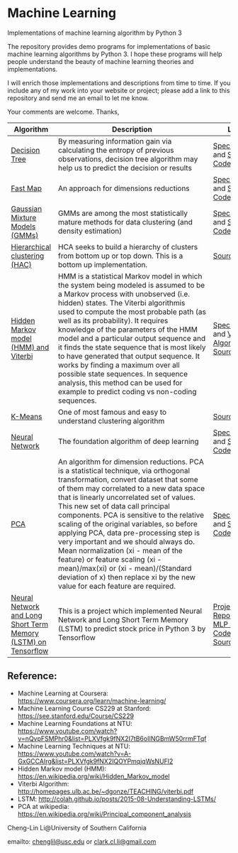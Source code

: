 # Machine Learning
Implementations of machine learning algorithm by Python 3

The repository provides demo programs for implementations of basic machine learning algorithms by Python 3. I hope these programs will help people understand the beauty of machine learning theories and implementations.

I will enrich those implementations and descriptions from time to time. If you include any of my work into your website or project; please add a link to this repository and send me an email to let me know.

Your comments are welcome.
Thanks,

|Algorithm|Description|Link|
|------|------|--------|
|[Decision Tree](https://github.com/Cheng-Lin-Li/MachineLearning/tree/master/DecisionTree)|By measuring information gain via calculating the entropy of previous observations, decision tree algorithm may help us to predict the decision or results|[Specification](https://github.com/Cheng-Lin-Li/MachineLearning/blob/master/DecisionTree/TechnicalSpecification-%5BDecisionTree%5D-%5B1.1%5D-%5B20160929%5D.pdf) and [Source Code](https://github.com/Cheng-Lin-Li/MachineLearning/blob/master/DecisionTree/DecisionTree.py)|
|[Fast Map](https://github.com/Cheng-Lin-Li/MachineLearning/tree/master/FastMap)|An approach for dimensions reductions|[Specification](https://github.com/Cheng-Lin-Li/MachineLearning/blob/master/FastMap/TechnicalSpecification-%5BPCA_FastMap%5D-%5B1.0%5D-%5B20160929%5D.pdf) and [Source Code](https://github.com/Cheng-Lin-Li/MachineLearning/blob/master/FastMap/FastMap.py)|
|[Gaussian Mixture Models (GMMs)](https://github.com/Cheng-Lin-Li/MachineLearning/tree/master/GMM)|GMMs are among the most statistically mature methods for data clustering (and density estimation)|[Specification](https://github.com/Cheng-Lin-Li/MachineLearning/blob/master/GMM/INF552-TechnicalSpecification-%5Bk-means_EM-GMM%5D-%5B1.2%5D-%5B20170515%5D.pdf) and [Source Code](https://github.com/Cheng-Lin-Li/MachineLearning/blob/master/GMM/GMM.py)|
|[Hierarchical clustering (HAC)](https://github.com/Cheng-Lin-Li/MachineLearning/tree/master/HAC)|HCA seeks to build a hierarchy of clusters from bottom up or top down. This is a bottom up implementation.|[Source Code](https://github.com/Cheng-Lin-Li/MachineLearning/blob/master/HAC/HAC.py)|
|[Hidden Markov model (HMM) and Viterbi](https://github.com/Cheng-Lin-Li/MachineLearning/tree/master/HMM)|HMM is a statistical Markov model in which the system being modeled is assumed to be a Markov process with unobserved (i.e. hidden) states. The Viterbi algorithmis used to compute the most probable path (as well as its probability). It requires knowledge of the parameters of the HMM model and a particular output sequence and it finds the state sequence that is most likely to have generated that output sequence. It works by finding a maximum over all possible state sequences. In sequence analysis, this method can be used for example to predict coding vs non-coding sequences.|[Specification](https://github.com/Cheng-Lin-Li/MachineLearning/blob/master/HMM/INF552-TechnicalSpecification-%5BHMM%5D-%5B1.0%5D-%5B20161203%5D.pdf) and [Viterbi Algorithm Source Code](https://github.com/Cheng-Lin-Li/MachineLearning/blob/master/HMM/HMM-Viterbi.py)|
|[K-Means](https://github.com/Cheng-Lin-Li/MachineLearning/tree/master/K-Means)|One of most famous and easy to understand clustering algorithm|[Source Code](https://github.com/Cheng-Lin-Li/MachineLearning/blob/master/K-Means/K-Means.py)|
|[Neural Network](https://github.com/Cheng-Lin-Li/MachineLearning/tree/master/NeuralNetwork)|The foundation algorithm of deep learning|[Specification](https://github.com/Cheng-Lin-Li/MachineLearning/blob/master/NeuralNetwork/INF552-TechnicalSpecification-%5BNeuralNetwork%5D-%5B1.0%5D-%5B20161104%5D.pdf) and [Source Code](https://github.com/Cheng-Lin-Li/MachineLearning/blob/master/NeuralNetwork/NeuralNetwork.py)|
|[PCA](https://github.com/Cheng-Lin-Li/MachineLearning/tree/master/PCA)|An algorithm for dimension reductions. PCA is a statistical technique, via orthogonal transformation, convert dataset that some of them may correlated to a new data space that is linearly uncorrelated set of values. This new set of data call principal components. PCA is sensitive to the relative scaling of the original variables, so before applying PCA, data pre-processing step is very important and we should always do. Mean normalization (xi - mean of the feature) or feature scaling (xi - mean)/max(xi) or (xi - mean)/(Standard deviation of x) then replace xi by the new value for each feature are required. |[Specification](https://github.com/Cheng-Lin-Li/MachineLearning/blob/master/PCA/INF552-TechnicalSpecification-PCA_FastMap-%5B1.0%5D-%5B20161011%5D.pdf) and [Source Code](https://github.com/Cheng-Lin-Li/MachineLearning/blob/master/PCA/PCA.py)|
|[Neural Network and Long Short Term Memory (LSTM) on Tensorflow](https://github.com/Cheng-Lin-Li/MachineLearning/tree/master/TensorFlow)|This is a project which implemented Neural Network and Long Short Term Memory (LSTM) to predict stock price in Python 3 by Tensorflow|[Project Report](https://github.com/Cheng-Lin-Li/MachineLearning/blob/master/TensorFlow/ProjectReport.pdf) and [MLP Source Code](https://github.com/Cheng-Lin-Li/MachineLearning/blob/master/TensorFlow/StockPriceForecasting-MLP.py), [LSTM Source Code](https://github.com/Cheng-Lin-Li/MachineLearning/blob/master/TensorFlow/StockPriceForecasting-LSTM.py)|



## Reference:
* Machine Learning at Coursera: https://www.coursera.org/learn/machine-learning/
* Machine Learning Course CS229 at Stanford: https://see.stanford.edu/Course/CS229
* Machine Learning Foundations at NTU: https://www.youtube.com/watch?v=nQvpFSMPhr0&list=PLXVfgk9fNX2I7tB6oIINGBmW50rrmFTqf
* Machine Learning Techniques at NTU: https://www.youtube.com/watch?v=A-GxGCCAIrg&list=PLXVfgk9fNX2IQOYPmqjqWsNUFl2
* Hidden Markov model (HMM): https://en.wikipedia.org/wiki/Hidden_Markov_model
* Viterbi Algorithm: http://homepages.ulb.ac.be/~dgonze/TEACHING/viterbi.pdf
* LSTM: http://colah.github.io/posts/2015-08-Understanding-LSTMs/
* PCA at wikipedia: https://en.wikipedia.org/wiki/Principal_component_analysis


Cheng-Lin Li@University of Southern California

emailto: chenglil@usc.edu or clark.cl.li@gmail.com
